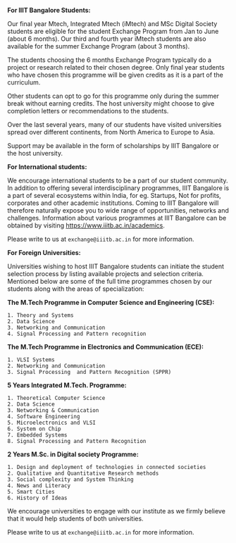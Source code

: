 **For IIIT Bangalore Students:**

Our final year Mtech, Integrated Mtech (iMtech) and MSc Digital Society students are eligible for the student Exchange Program from Jan to June (about 6 months). Our third and fourth year iMtech students are also available for the summer Exchange Program (about 3 months).

The students choosing the 6 months Exchange Program typically do a project or research related to their chosen degree. Only final year students who have chosen this programme will be given credits as it is a part of the curriculum.

Other students can opt to go for this programme only during the summer break without earning credits. The host university might choose to give completion letters or recommendations to the students.

Over the last several years, many of our students have visited universities spread over different continents, from North America to Europe to Asia.

Support may be available in the form of scholarships by IIIT Bangalore or the host university.

**For International students:**

We encourage international students to be a part of our student community. In addition to offering several interdisciplinary programmes, IIIT Bangalore is a part of several ecosystems within India, for eg. Startups, Not for profits, corporates and other academic institutions. Coming to IIIT Bangalore will therefore naturally expose you to wide range of opportunities, networks and challenges. Information about various programmes at IIIT Bangalore can be obtained by visiting https://www.iiitb.ac.in/academics.

Please write to us at `exchange@iiitb.ac.in` for more information.

**For Foreign Universities:**

Universities wishing to host IIIT Bangalore students can initiate the student selection process by listing available projects and selection criteria. Mentioned below are some of the full time programmes chosen by our students along with the areas of specialization:

**The M.Tech Programme in Computer Science and Engineering (CSE):**

    1. Theory and Systems
    2. Data Science
    3. Networking and Communication
    4. Signal Processing and Pattern recognition

**The M.Tech Programme in Electronics and Communication (ECE):**

    1. VLSI Systems
    2. Networking and Communication
    3. Signal Processing  and Pattern Recognition (SPPR)

**5 Years Integrated M.Tech. Programme:**

    1. Theoretical Computer Science
    2. Data Science
    3. Networking & Communication
    4. Software Engineering
    5. Microelectronics and VLSI
    6. System on Chip
    7. Embedded Systems
    8. Signal Processing and Pattern Recognition

**2 Years M.Sc. in Digital society Programme:**

    1. Design and deployment of technologies in connected societies
    2. Qualitative and Quantitative Research methods
    3. Social complexity and System Thinking
    4. News and Literacy
    5. Smart Cities
    6. History of Ideas

We encourage universities to engage with our institute as we firmly believe that it would help students of both universities.

Please write to us at `exchange@iiitb.ac.in`  for more information.